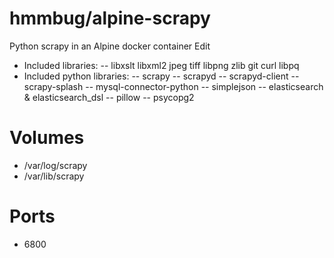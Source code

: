 # hmmbug/alpine-scrapy

Python scrapy in an Alpine docker container Edit

- Included libraries:
-- libxslt libxml2 jpeg tiff libpng zlib git curl libpq
- Included python libraries:
-- scrapy
-- scrapyd
-- scrapyd-client
-- scrapy-splash
-- mysql-connector-python
-- simplejson
-- elasticsearch & elasticsearch_dsl
-- pillow
-- psycopg2

# Volumes

- /var/log/scrapy
- /var/lib/scrapy

# Ports

- 6800

